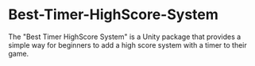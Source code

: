 # Best-Timer-HighScore-System
The "Best Timer HighScore System" is a Unity package that provides a simple way for beginners to add a high score system with a timer to their game.
